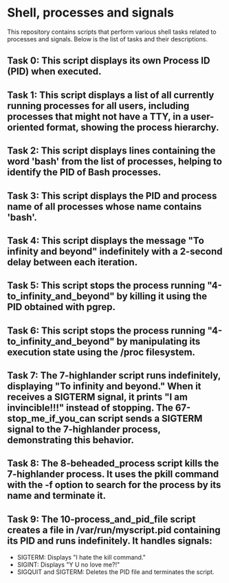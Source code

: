 # Shell, processes and signals 

This repository contains scripts that perform various shell tasks related to processes and signals. Below is the list of tasks and their descriptions. 

## Task 0: This script displays its own Process ID (PID) when executed.

## Task 1: This script displays a list of all currently running processes for all users, including processes that might not have a TTY, in a user-oriented format, showing the process hierarchy.

## Task 2: This script displays lines containing the word 'bash' from the list of processes, helping to identify the PID of Bash processes.

## Task 3: This script displays the PID and process name of all processes whose name contains 'bash'.

## Task 4: This script displays the message "To infinity and beyond" indefinitely with a 2-second delay between each iteration.

## Task 5: This script stops the process running "4-to_infinity_and_beyond" by killing it using the PID obtained with pgrep.

## Task 6: This script stops the process running "4-to_infinity_and_beyond" by manipulating its execution state using the /proc filesystem.

## Task 7: The 7-highlander script runs indefinitely, displaying "To infinity and beyond." When it receives a SIGTERM signal, it prints "I am invincible!!!" instead of stopping. The 67-stop_me_if_you_can script sends a SIGTERM signal to the 7-highlander process, demonstrating this behavior.

## Task 8: The 8-beheaded_process script kills the 7-highlander process. It uses the pkill command with the -f option to search for the process by its name and terminate it.

## Task 9: The 10-process_and_pid_file script creates a file in /var/run/myscript.pid containing its PID and runs indefinitely. It handles signals:
- SIGTERM: Displays "I hate the kill command."
- SIGINT: Displays "Y U no love me?!"
- SIGQUIT and SIGTERM: Deletes the PID file and terminates the script.
